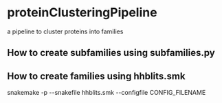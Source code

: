 # proteinClusteringPipeline
a pipeline to cluster proteins into families

## How to create subfamilies using subfamilies.py

## How to create families using hhblits.smk
snakemake -p --snakefile hhblits.smk --configfile CONFIG_FILENAME 

